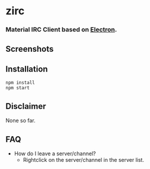 # zirc
### Material IRC Client based on [Electron](https://electronjs.org "ElectronJS").
## Screenshots
## Installation
```
npm install
npm start
```
## Disclaimer
None so far.
## FAQ
- How do I leave a server/channel?
     - Rightclick on the server/channel in the server list.
